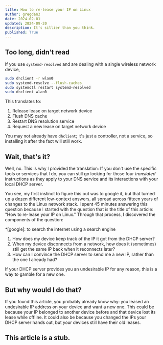 ```yaml
---
title: How to re-lease your IP on Linux
author: gregdan3
date: 2024-02-01
updated: 2024-09-20
description: It's sillier than you think.
published: True
---
```


## Too long, didn't read

If you use `systemd-resolved` and are dealing with a single wireless network
device,

```sh
sudo dhclient -r wlan0
sudo systemd-resolve --flush-caches
sudo systemctl restart systemd-resolved
sudo dhclient wlan0
```

This translates to:

1. Release lease on target network device
2. Flush DNS cache
3. Restart DNS resolution service
4. Request a new lease on target network device

You may not already have `dhclient`; it's just a controller, not a service, so
installing it after the fact will still work.

## Wait, that's it?

Well, no. This is why I provided the translation: If you don't use the specific
tools or services that I do, you can still go looking for those four
_translated_ instructions as they apply to your DNS service and its interactions
with your local DHCP server.

You see, my first instinct to figure this out was to google it, but that turned
up a dozen different low-context answers, all spread across fifteen years of
changes to the Linux network stack. I spent 45 minutes answering this question
because I started with the question that is the title of this article: "How to
re-lease your IP on Linux." Through that process, I discovered the components of
the question:

<!-- prettier-ignore -->
*[google]: to search the internet using a search engine

1. How does my device keep track of the IP it got from the DHCP server?
2. When my device disconnects from a network, how does it (sometimes) still get
   the same IP back when it reconnects later?
3. How can I convince the DHCP server to send me a new IP, rather than the one I
   already had?

If your DHCP server provides you an undesirable IP for any reason, this is a way
to gamble for a new one.

## But why would I do that?

If you found this article, you probably already know why: you leased an
undesirable IP address on your device and want a new one. This could be because
your IP belonged to another device before and that device lost its lease while
offline. It could also be because you changed the IPs your DHCP server hands
out, but your devices still have their old leases.

## This article is a stub.
